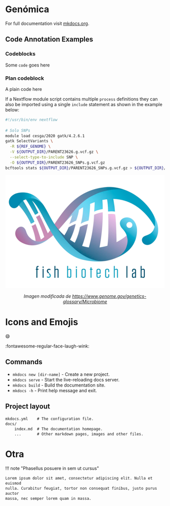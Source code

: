 # Genómica

For full documentation visit [mkdocs.org](https://www.mkdocs.org).

## Code Annotation Examples

### Codeblocks

Some `code` goes here

### Plan codeblock

A plain code here

If a Nextflow module script contains multiple `process` definitions they can also be imported using a single `include` statement as shown in the example below:

```bash linenums="1" title="hello.nf"
#!/usr/bin/env nextflow

# Solo SNPs
module load cesga/2020 gatk/4.2.6.1
gatk SelectVariants \
  -R ${REF_GENOME} \
  -V ${OUTPUT_DIR}/PARENT23626.g.vcf.gz \
  --select-type-to-include SNP \
  -O ${OUTPUT_DIR}/PARENT23626_SNPs.g.vcf.gz 
bcftools stats ${OUTPUT_DIR}/PARENT23626_SNPs.g.vcf.gz > ${OUTPUT_DIR}/PARENT23626_SNPs.g.vcf_stats.txt
```

<div align="center">
    <img src="./assets/logo.png">
    <p><em>Imagen modificada de <a href="https://www.genome.gov/genetics-glossary/Microbiome">https://www.genome.gov/genetics-glossary/Microbiome</a></em></p>
</div>


# Icons and Emojis

:smile:

:fontawesome-regular-face-laugh-wink:


## Commands

* `mkdocs new [dir-name]` - Create a new project.
* `mkdocs serve` - Start the live-reloading docs server.
* `mkdocs build` - Build the documentation site.
* `mkdocs -h` - Print help message and exit.

## Project layout

    mkdocs.yml    # The configuration file.
    docs/
        index.md  # The documentation homepage.
        ...       # Other markdown pages, images and other files.


# Otra

!!! note "Phasellus posuere in sem ut cursus"

    Lorem ipsum dolor sit amet, consectetur adipiscing elit. Nulla et euismod
    nulla. Curabitur feugiat, tortor non consequat finibus, justo purus auctor
    massa, nec semper lorem quam in massa.

    
